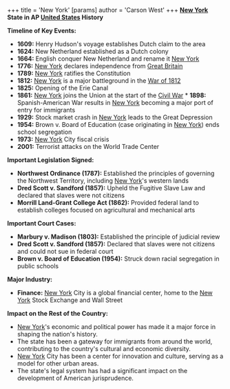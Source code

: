 +++
 title = 'New York'
[params]
	author = 'Carson West'
+++
**[New York](./../new-york/) State in AP [United States](./../united-states/) History**

**Timeline of Key Events:**

* **1609:** Henry Hudson's voyage establishes Dutch claim to the area
* **1624:** New Netherland established as a Dutch colony
* **1664:** English conquer New Netherland and rename it [New York](./../new-york/)
* **1776:** [New York](./../new-york/) declares independence from [Great Britain](./../great-britain/)
* **1789:** [New York](./../new-york/) ratifies the Constitution
* **1812:** [New York](./../new-york/) is a major battleground in the [War of 1812](./../war-of-1812/)
* **1825:** Opening of the Erie Canal
* **1861:** [New York](./../new-york/) joins the Union at the start of the [Civil War](./../civil-war/) * **1898:** Spanish-American War results in [New York](./../new-york/) becoming a major port of entry for immigrants
* **1929:** Stock market crash in [New York](./../new-york/) leads to the Great Depression
* **1954:** Brown v. Board of Education (case originating in [New York](./../new-york/)) ends school segregation
* **1973:** [New York](./../new-york/) City fiscal crisis
* **2001:** Terrorist attacks on the World Trade Center

**Important Legislation Signed:**

* **Northwest Ordinance (1787):** Established the principles of governing the Northwest Territory, including [New York](./../new-york/)'s western lands
* **Dred Scott v. Sandford (1857):** Upheld the Fugitive Slave Law and declared that slaves were not citizens
* **Morrill Land-Grant College Act (1862):** Provided federal land to establish colleges focused on agricultural and mechanical arts

**Important Court Cases:**

* **Marbury v. Madison (1803):** Established the principle of judicial review
* **Dred Scott v. Sandford (1857):** Declared that slaves were not citizens and could not sue in federal court
* **Brown v. Board of Education (1954):** Struck down racial segregation in public schools

**Major Industry:**

* **Finance:** [New York](./../new-york/) City is a global financial center, home to the [New York](./../new-york/) Stock Exchange and Wall Street

**Impact on the Rest of the Country:**

* [New York](./../new-york/)'s economic and political power has made it a major force in shaping the nation's history.
* The state has been a gateway for immigrants from around the world, contributing to the country's cultural and economic diversity.
* [New York](./../new-york/) City has been a center for innovation and culture, serving as a model for other urban areas.
* The state's legal system has had a significant impact on the development of American jurisprudence.